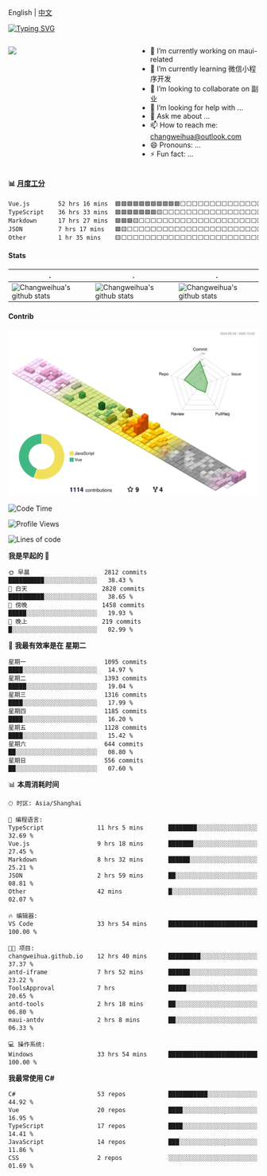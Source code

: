 English | [中文](README_CN.md)

[![Typing SVG](https://readme-typing-svg.herokuapp.com?color=%2336BCF7&center=true&vCenter=true&width=600&lines=Hi+there+👋,+I+am+Chang+Weihua;+Welcome+to+My+Profile!;Over+9+years+of+programming+experience;Always+learning+new+things+)](https://git.io/typing-svg)

<div style="display: grid;gap: 20px;grid-template-columns: repeat(auto-fit, minmax(240px, 1fr));">

[<img src="https://github-readme-stats.vercel.app/api?username=changweihua&show_icons=true&locale=cn" />](https://metrics.lecoq.io/changweihua#gh-light-mode-only)

<div>

- 🔭 I’m currently working on maui-related
- 🌱 I’m currently learning 微信小程序开发
- 👯 I’m looking to collaborate on 副业
- 🤔 I’m looking for help with ...
- 💬 Ask me about ...
- 📫 How to reach me: changweihua@outlook.com
- 😄 Pronouns: ...
- ⚡ Fun fact: ...

</div>

</div>

#### :bar_chart: [月度工分](https://github.com/changweihua/wakapi)

<!--START_SECTION:wakao-->

```txt
Vue.js        52 hrs 16 mins  🟩🟩🟩🟩🟩🟩🟩🟩🟩🟩🟩⬜⬜⬜⬜⬜⬜⬜⬜⬜⬜⬜⬜⬜⬜   43.83 %
TypeScript    36 hrs 33 mins  🟩🟩🟩🟩🟩🟩🟩🟨⬜⬜⬜⬜⬜⬜⬜⬜⬜⬜⬜⬜⬜⬜⬜⬜⬜   30.66 %
Markdown      17 hrs 27 mins  🟩🟩🟩🟨⬜⬜⬜⬜⬜⬜⬜⬜⬜⬜⬜⬜⬜⬜⬜⬜⬜⬜⬜⬜⬜   14.64 %
JSON          7 hrs 17 mins   🟩🟨⬜⬜⬜⬜⬜⬜⬜⬜⬜⬜⬜⬜⬜⬜⬜⬜⬜⬜⬜⬜⬜⬜⬜   06.11 %
Other         1 hr 35 mins    🟨⬜⬜⬜⬜⬜⬜⬜⬜⬜⬜⬜⬜⬜⬜⬜⬜⬜⬜⬜⬜⬜⬜⬜⬜   01.33 %
```

<!--END_SECTION:wakao-->

#### Stats ####


| .                                                                                                                                            | .                                                                                                                                      | .                                                                                                                                                     |
| -------------------------------------------------------------------------------------------------------------------------------------------- | -------------------------------------------------------------------------------------------------------------------------------------- | ----------------------------------------------------------------------------------------------------------------------------------------------------- |
| ![Changweihua's github stats](https://github-readme-stats.vercel.app/api?username=changweihua&show_icons=true&theme=radical&hide_title=true) | ![Changweihua's github stats](https://github-readme-stats.vercel.app/api/top-langs/?username=changweihua&theme=radical&layout=compact) | ![Changweihua's github stats](https://github-readme-stats.vercel.app/api?username=changweihua&show_icons=true&theme=radical&include_all_commits=true) |


#### Contrib ####

<!--   profile-green-animate -->
![](./profile-3d-contrib/profile-south-season-animate.svg)

<!--START_SECTION:waka-->
![Code Time](http://img.shields.io/badge/Code%20Time-1%2C836%20hrs%2041%20mins-blue)

![Profile Views](http://img.shields.io/badge/%E4%B8%AA%E4%BA%BA%E8%B5%84%E6%96%99%E8%A7%82%E7%9C%8B%E6%AC%A1%E6%95%B0-0-blue)

![Lines of code](https://img.shields.io/badge/%E4%BB%8E%E3%80%8CHello%20World%E3%80%8D%E8%B5%B7%E6%88%91%E5%B7%B2%E7%BB%8F%E5%86%99%E4%BA%86-24.4%20million%20%E8%A1%8C%E4%BB%A3%E7%A0%81-blue)

**我是早起的 🐤** 

```text
🌞 早晨                     2812 commits        ██████████░░░░░░░░░░░░░░░   38.43 % 
🌆 白天                     2828 commits        ██████████░░░░░░░░░░░░░░░   38.65 % 
🌃 傍晚                     1458 commits        █████░░░░░░░░░░░░░░░░░░░░   19.93 % 
🌙 晚上                     219 commits         █░░░░░░░░░░░░░░░░░░░░░░░░   02.99 % 
```
📅 **我最有效率是在 星期二** 

```text
星期一                      1095 commits        ████░░░░░░░░░░░░░░░░░░░░░   14.97 % 
星期二                      1393 commits        █████░░░░░░░░░░░░░░░░░░░░   19.04 % 
星期三                      1316 commits        ████░░░░░░░░░░░░░░░░░░░░░   17.99 % 
星期四                      1185 commits        ████░░░░░░░░░░░░░░░░░░░░░   16.20 % 
星期五                      1128 commits        ████░░░░░░░░░░░░░░░░░░░░░   15.42 % 
星期六                      644 commits         ██░░░░░░░░░░░░░░░░░░░░░░░   08.80 % 
星期日                      556 commits         ██░░░░░░░░░░░░░░░░░░░░░░░   07.60 % 
```


📊 **本周消耗时间** 

```text
🕑︎ 时区: Asia/Shanghai

💬 编程语言: 
TypeScript               11 hrs 5 mins       ████████░░░░░░░░░░░░░░░░░   32.69 % 
Vue.js                   9 hrs 18 mins       ███████░░░░░░░░░░░░░░░░░░   27.45 % 
Markdown                 8 hrs 32 mins       ██████░░░░░░░░░░░░░░░░░░░   25.21 % 
JSON                     2 hrs 59 mins       ██░░░░░░░░░░░░░░░░░░░░░░░   08.81 % 
Other                    42 mins             █░░░░░░░░░░░░░░░░░░░░░░░░   02.07 % 

🔥 编辑器: 
VS Code                  33 hrs 54 mins      █████████████████████████   100.00 % 

🐱‍💻 项目: 
changweihua.github.io    12 hrs 40 mins      █████████░░░░░░░░░░░░░░░░   37.37 % 
antd-iframe              7 hrs 52 mins       ██████░░░░░░░░░░░░░░░░░░░   23.22 % 
ToolsApproval            7 hrs               █████░░░░░░░░░░░░░░░░░░░░   20.65 % 
antd-tools               2 hrs 18 mins       ██░░░░░░░░░░░░░░░░░░░░░░░   06.80 % 
maui-antdv               2 hrs 8 mins        ██░░░░░░░░░░░░░░░░░░░░░░░   06.33 % 

💻 操作系统: 
Windows                  33 hrs 54 mins      █████████████████████████   100.00 % 
```

**我最常使用 C#** 

```text
C#                       53 repos            ███████████░░░░░░░░░░░░░░   44.92 % 
Vue                      20 repos            ████░░░░░░░░░░░░░░░░░░░░░   16.95 % 
TypeScript               17 repos            ████░░░░░░░░░░░░░░░░░░░░░   14.41 % 
JavaScript               14 repos            ███░░░░░░░░░░░░░░░░░░░░░░   11.86 % 
CSS                      2 repos             ░░░░░░░░░░░░░░░░░░░░░░░░░   01.69 % 
```




<!--END_SECTION:waka-->


<!-- ![](assets/Bottom_down.svg) -->
